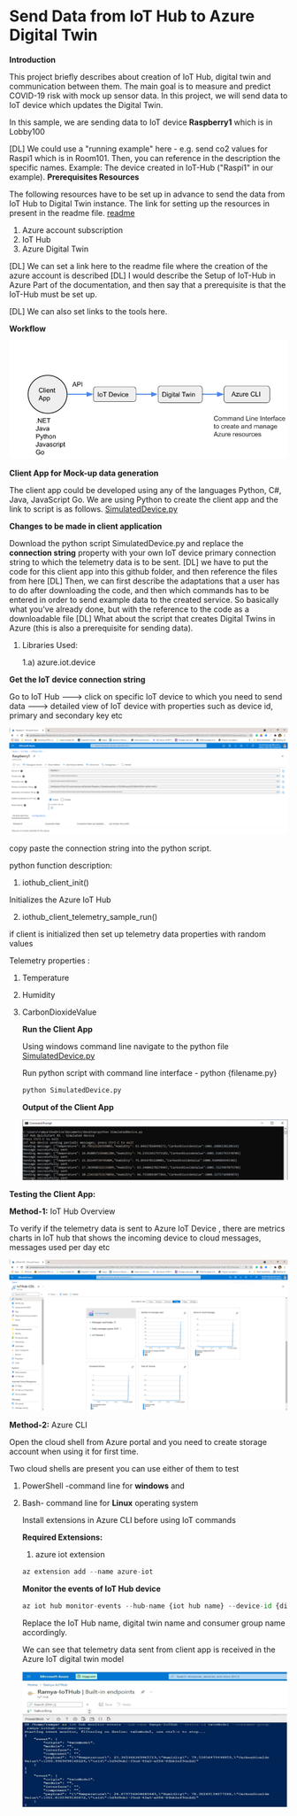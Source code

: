 # Send Data from IoT Hub to Azure Digital Twin 



**Introduction**

This project briefly describes about creation of IoT Hub, digital twin and communication between them. The main goal is to measure and predict COVID-19 risk with mock up sensor data. In this project, we will send data to IoT device which updates the Digital Twin.

In this sample, we are sending data to IoT device **Raspberry1** which is in Lobby100

[DL] We could use a "running example" here - e.g. send co2 values for Raspi1 which is in Room101. Then, you can reference in the description the specific names. Example: The device created in IoT-Hub ("Raspi1" in our example).
**Prerequisites Resources**

The following resources have to be set up in advance to send the data from IoT Hub to Digital Twin instance. The link for setting up the resources in present in the readme file.
[readme](https://github.com/derlehner/DigitalTwin_Airquality_For_Covid_Risk_Assessment/blob/development/digital_twin/readme.md)

1. Azure account subscription
2. IoT Hub 
3. Azure Digital Twin

[DL] We can set a link here to the readme file where the creation of the azure account is described
[DL] I would describe the Setup of IoT-Hub in Azure Part of the documentation, and then say that a prerequisite is that the IoT-Hub must be set up.

[DL] We can also set links to the tools here.

   **Workflow**

![Workflow](./images/IoTHubToDTWorkflow.png)

**Client App for Mock-up data generation**

The client app could be developed using any of the languages Python, C#, Java, JavaScript Go. We are using Python to create the client app and the link to script is as follows.
[SimulatedDevice.py](https://github.com/derlehner/DigitalTwin_Airquality_For_Covid_Risk_Assessment/blob/development/physical_twin/simulated_hardware/SimulatedDevice.py)

**Changes to be made in client application**

Download the python script SimulatedDevice.py and replace the **connection string** property with your own IoT device primary connection string to which the telemetry data is to be sent.
[DL] we have to put the code for this client app into this github folder, and then reference the files from here
[DL] Then, we can first describe the adaptations that a user has to do after downloading the code, and then which commands has to be entered in order to send example data to the created service. So basically what you've already done, but with the reference to the code as a downloadable file
[DL] What about the script that creates Digital Twins in Azure (this is also a prerequisite for sending data).

1. Libraries Used:

   1.a) azure.iot.device

**Get the IoT device connection string**

Go to IoT Hub ---> click on specific IoT device to which you need to send data ---> detailed view of IoT device with properties such as device id, primary and secondary key etc

![IoTconnectionstring](./images/IotDevicePrimaryConnString.png)

copy paste the connection string into the python script.

python function description:

1. iothub_client_init()

Initializes the Azure IoT Hub 

2. iothub_client_telemetry_sample_run()

if client is initialized then set up  telemetry data properties with random values

Telemetry properties :

1. Temperature

2. Humidity

3. CarbonDioxideValue

   **Run the Client App**

   Using windows command line navigate to the python file  [SimulatedDevice.py](https://github.com/derlehner/DigitalTwin_Airquality_For_Covid_Risk_Assessment/tree/development/physical_twin/simulated_hardware/SimulatedDevice.py)

   Run python script with command line interface - python {filename.py}
   
   ```python
   python SimulatedDevice.py
   ```

   **Output of the Client App**
   
   ![outputClientApp](./images/SimulatedData_To_IoTDevice1.png)



**Testing the Client App:**

**Method-1:** IoT Hub Overview

To verify if the telemetry data is sent to Azure IoT Device , there are metrics charts in IoT hub that shows the incoming device to cloud messages, messages used per day etc

![outputIoTOverview](./images/DataReceived_IotHub.PNG)



**Method-2:** Azure CLI

Open the cloud shell from Azure portal and you need to create storage account when using it for first time.

Two cloud shells are present you can use either of them to test

1. PowerShell -command line for **windows** and 

2. Bash- command line for **Linux** operating system

   Install extensions in Azure CLI before using IoT commands

   **Required Extensions:**

   1. azure iot extension

   ```python
   az extension add --name azure-iot
   ```

   **Monitor the events of IoT Hub device**

   ```python
   az iot hub monitor-events --hub-name {iot hub name} --device-id {digital twin name} --consumer-group {consumer group name of iot hub events}
   ```

   Replace the IoT Hub name, digital twin name and consumer group name accordingly.

   We can see that telemetry data sent from client app is received in the Azure IoT digital twin model

   ![outputAzureCLI](./images/08.jpg)



